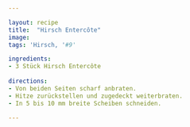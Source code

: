 ```yaml
---

layout: recipe
title:  "Hirsch Entercôte"
image: 
tags: 'Hirsch, '#9'

ingredients:
- 3 Stück Hirsch Entercôte
 
directions:
- Von beiden Seiten scharf anbraten.
- Hitze zurückstellen und zugedeckt weiterbraten.
- In 5 bis 10 mm breite Scheiben schneiden.

---
```


